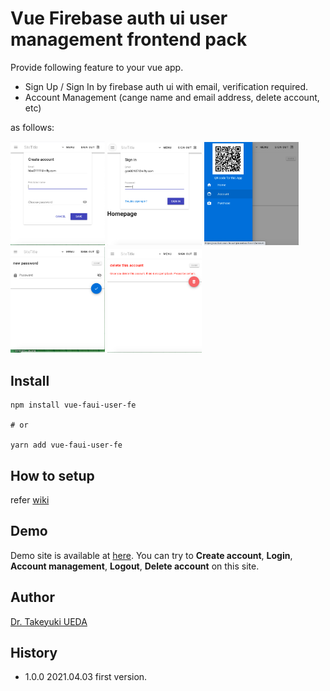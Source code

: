 # Vue Firebase auth ui user management frontend pack
Provide following feature to your vue app.
- Sign Up / Sign In by firebase auth ui with email, verification required.
- Account Management (cange name and email address, delete account, etc)

as follows:

<img src="img/ss.2021-04-03 20.23.10.png" width="30%" />
<img src="img/ss.2021-04-03 20.20.29.png" width="30%" />
<img src="img/ss.2021-04-03 20.20.52.png" width="30%" />
<img src="img/ss.2021-04-03 20.21.43.png" width="30%" />
<img src="img/ss.2021-04-03 20.22.06.png" width="30%" />

## Install

```bash:
npm install vue-faui-user-fe 

# or

yarn add vue-faui-user-fe
```

## How to setup
refer [wiki](https://github.com/UedaTakeyuki/vue-faui-user-fe/wiki/How-to-setup)

## Demo
Demo site is available at [here](https://vue-faui-user-fe-sample.uedasoft.com/).
You can try to **Create account**, **Login**, **Account management**, **Logout**, **Delete account** on this site.

## Author
[Dr. Takeyuki UEDA](https://atelierueda.uedasoft.com/)

## History
- 1.0.0 2021.04.03 first version.
